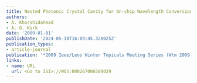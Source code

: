 ```yaml
---
title: Nested Photonic Crystal Cavity for On-chip Wavelength Conversion
authors:
- A. Khorshidahmad
- A. G. Kirk
date: '2009-01-01'
publishDate: '2024-05-30T16:09:45.328025Z'
publication_types:
- article-journal
publication: '*2009 Ieee/Leos Winter Topicals Meeting Series (Wtm 2009)*'
links:
- name: URL
  url: <Go to ISI>://WOS:000267006500029
---
```

